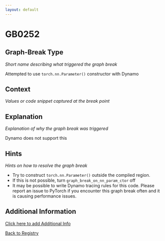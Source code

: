 ```yaml
---
layout: default
---
```

# GB0252

## Graph-Break Type
*Short name describing what triggered the graph break*

Attempted to use `torch.nn.Parameter()` constructor with Dynamo

## Context
*Values or code snippet captured at the break point*



## Explanation
*Explanation of why the graph break was triggered*

Dynamo does not support this

## Hints
*Hints on how to resolve the graph break*

- Try to construct `torch.nn.Parameter()` outside the compiled region.
- If this is not possible, turn `graph_break_on_nn_param_ctor` off
- It may be possible to write Dynamo tracing rules for this code. Please report an issue to PyTorch if you encounter this graph break often and it is causing performance issues.


## Additional Information

<!-- ADDITIONAL INFORMATION START - Add custom information below this line -->

<!-- ADDITIONAL INFORMATION END -->


[Click here to add Additional Info](https://github.com/pytorch-labs/compile-graph-break-site/edit/main/docs/gb/gb0252.md)

[Back to Registry](../index.html)
